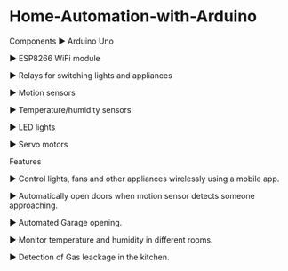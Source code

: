 # Home-Automation-with-Arduino

Components
▶︎ Arduino Uno

▶︎ ESP8266 WiFi module

▶︎ Relays for switching lights and appliances

▶︎ Motion sensors

▶︎ Temperature/humidity sensors

▶︎ LED lights

▶︎ Servo motors

Features 

▶︎ Control lights, fans and other appliances wirelessly using a mobile app.

▶︎ Automatically open doors when motion sensor detects someone approaching.

▶︎ Automated Garage opening.

▶︎ Monitor temperature and humidity in different rooms.

▶︎ Detection of Gas leackage in the kitchen.
